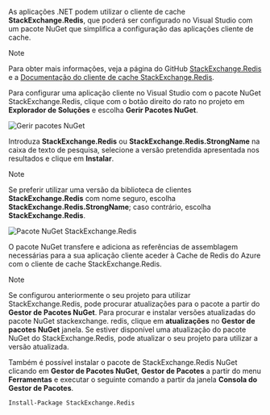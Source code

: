 As aplicações .NET podem utilizar o cliente de cache **StackExchange.Redis**, que poderá ser configurado no Visual Studio com um pacote NuGet que simplifica a configuração das aplicações cliente de cache. 

> [!NOTE]
> Para obter mais informações, veja a página do GitHub [StackExchange.Redis](http://github.com/StackExchange/StackExchange.Redis) e a [Documentação do cliente de cache StackExchange.Redis](http://github.com/StackExchange/StackExchange.Redis#documentation).
> 
> 

Para configurar uma aplicação cliente no Visual Studio com o pacote NuGet StackExchange.Redis, clique com o botão direito do rato no projeto em **Explorador de Soluções** e escolha **Gerir Pacotes NuGet**. 

![Gerir pacotes NuGet](media/redis-cache-configure-stackexchange-redis-nuget/redis-cache-manage-nuget-menu.png)

Introduza **StackExchange.Redis** ou **StackExchange.Redis.StrongName** na caixa de texto de pesquisa, selecione a versão pretendida apresentada nos resultados e clique em **Instalar**.

> [!NOTE]
> Se preferir utilizar uma versão da biblioteca de clientes **StackExchange.Redis** com nome seguro, escolha **StackExchange.Redis.StrongName**; caso contrário, escolha **StackExchange.Redis**.
> 
> 

![Pacote NuGet StackExchange.Redis](media/redis-cache-configure-stackexchange-redis-nuget/redis-cache-stackexchange-redis.png)

O pacote NuGet transfere e adiciona as referências de assemblagem necessárias para a sua aplicação cliente aceder à Cache de Redis do Azure com o cliente de cache StackExchange.Redis.

> [!NOTE]
> Se configurou anteriormente o seu projeto para utilizar StackExchange.Redis, pode procurar atualizações para o pacote a partir do **Gestor de Pacotes NuGet**. Para procurar e instalar versões atualizadas do pacote NuGet stackexchange. redis, clique em **atualizações** no **Gestor de pacotes NuGet** janela. Se estiver disponível uma atualização do pacote NuGet do StackExchange.Redis, pode atualizar o seu projeto para utilizar a versão atualizada.
> 
> 

Também é possível instalar o pacote de StackExchange.Redis NuGet clicando em **Gestor de Pacotes NuGet**, **Gestor de Pacotes** a partir do menu **Ferramentas** e executar o seguinte comando a partir da janela **Consola do Gestor de Pacotes**.
    
```
Install-Package StackExchange.Redis
```
